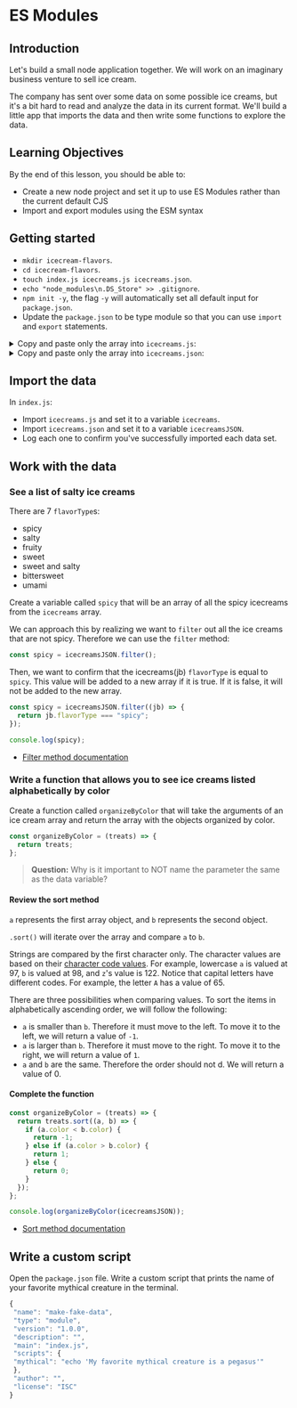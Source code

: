 # ES Modules

## Introduction

Let's build a small node application together. We will work on an imaginary business venture to sell ice cream.

The company has sent over some data on some possible ice creams, but it's a bit hard to read and analyze the data in its current format. We'll build a little app that imports the data and then write some functions to explore the data.

## Learning Objectives

By the end of this lesson, you should be able to:

- Create a new node project and set it up to use ES Modules rather than the current default CJS
- Import and export modules using the ESM syntax

## Getting started

- `mkdir icecream-flavors`.
- `cd icecream-flavors`.
- `touch index.js icecreams.js icecreams.json`.
- `echo "node_modules\n.DS_Store" >> .gitignore`.
- `npm init -y`, the flag `-y` will automatically set all default input for `package.json`.
- Update the `package.json` to be type module so that you can use `import` and `export` statements.

<details><summary>Copy and paste only the array into <code>icecreams.js</code>:</summary>

<code><pre>

```js
[
  {
    flavor: "Vanilla",
    color: "White",
    flavorType: "Sweet"
  },
  {
    flavor: "Chocolate",
    color: "Brown",
    flavorType: "Bittersweet"
  },
  {
    flavor: "Strawberry",
    color: "Pink",
    flavorType: "Fruity"
  },
  {
    flavor: "Mint Chocolate Chip",
    color: "Green",
    flavorType: "Sweet and Salty"
  },
  {
    flavor: "Coffee",
    color: "Dark Brown",
    flavorType: "Umami"
  },
  {
    flavor: "Raspberry Habanero",
    color: "Red",
    flavorType: "Spicy"
  },
  {
    flavor: "Salted Caramel",
    color: "Golden Brown",
    flavorType: "Sweet and Salty"
  },
  {
    flavor: "Blueberry Cheesecake",
    color: "Blue",
    flavorType: "Fruity"
  },
  {
    flavor: "Pistachio",
    color: "Light Green",
    flavorType: "Bittersweet"
  },
  {
    flavor: "Coconut",
    color: "Off-White",
    flavorType: "Sweet"
  },
  {
    flavor: "Lemon Sorbet",
    color: "Yellow",
    flavorType: "Fruity"
  },
  {
    flavor: "Spiced Pumpkin",
    color: "Orange",
    flavorType: "Spicy"
  }
];
```

</pre></code>

</details>

<details><summary>Copy and paste only the array into <code>icecreams.json</code>:</summary>

<code><pre>

```json
[
  {
    "flavor": "Vanilla Ice to Meet You",
    "color": "White",
    "flavorType": "Sweet"
  },
  {
    "flavor": "Choco-lot of Love",
    "color": "Brown",
    "flavorType": "Bittersweet"
  },
  {
    "flavor": "Strawberry Short Circuit",
    "color": "Pink",
    "flavorType": "Fruity"
  },
  {
    "flavor": "Mint Condition",
    "color": "Green",
    "flavorType": "Sweet and Salty"
  },
  {
    "flavor": "Espresso Yourself",
    "color": "Dark Brown",
    "flavorType": "Umami"
  },
  {
    "flavor": "Rasp-beary Spicy",
    "color": "Red",
    "flavorType": "Spicy"
  },
  {
    "flavor": "Salted Caramelicious",
    "color": "Golden Brown",
    "flavorType": "Sweet and Salty"
  },
  {
    "flavor": "Blueberry Thrill",
    "color": "Blue",
    "flavorType": "Fruity"
  },
  {
    "flavor": "Pistach-YO!",
    "color": "Light Green",
    "flavorType": "Bittersweet"
  },
  {
    "flavor": "Coco-nutty Fun",
    "color": "Off-White",
    "flavorType": "Sweet"
  },
  {
    "flavor": "Lemon Laughs",
    "color": "Yellow",
    "flavorType": "Fruity"
  },
  {
    "flavor": "Pumpkin Spice and Everything Nice",
    "color": "Orange",
    "flavorType": "Spicy"
  }
]
```

</pre></code>
</details>

## Import the data

In `index.js`:

- Import `icecreams.js` and set it to a variable `icecreams`.
- Import `icecreams.json` and set it to a variable `icecreamsJSON`.
- Log each one to confirm you've successfully imported each data set.

## Work with the data

### See a list of salty ice creams

There are 7 `flavorType`s:

- spicy
- salty
- fruity
- sweet
- sweet and salty
- bittersweet
- umami

Create a variable called `spicy` that will be an array of all the spicy icecreams from the `icecreams` array.

We can approach this by realizing we want to `filter` out all the ice creams that are not spicy. Therefore we can use the `filter` method:

```js
const spicy = icecreamsJSON.filter();
```

Then, we want to confirm that the icecreams(jb) `flavorType` is equal to `spicy`. This value will be added to a new array if it is true. If it is false, it will not be added to the new array.

```js
const spicy = icecreamsJSON.filter((jb) => {
  return jb.flavorType === "spicy";
});

console.log(spicy);
```

- [Filter method documentation](https://developer.mozilla.org/en-US/docs/Web/JavaScript/Reference/Global_Objects/Array/filter)

### Write a function that allows you to see ice creams listed alphabetically by color

Create a function called `organizeByColor` that will take the arguments of an ice cream array and return the array with the objects organized by color.

```js
const organizeByColor = (treats) => {
  return treats;
};
```

> **Question:** Why is it important to NOT name the parameter the same as the data variable?

#### Review the sort method

`a` represents the first array object, and `b` represents the second object.

`.sort()` will iterate over the array and compare `a` to `b`.

Strings are compared by the first character only. The character values are based on their [character code values](https://www.w3schools.com/charsets/ref_utf_basic_latin.asp). For example, lowercase `a` is valued at 97, `b` is valued at 98, and `z`'s value is 122. Notice that capital letters have different codes. For example, the letter `A` has a value of 65.

There are three possibilities when comparing values. To sort the items in alphabetically ascending order, we will follow the following:

- `a` is smaller than `b`. Therefore it must move to the left. To move it to the left, we will return a value of `-1`.
- `a` is larger than `b`. Therefore it must move to the right. To move it to the right, we will return a value of `1`.
- `a` and `b` are the same. Therefore the order should not d. We will return a value of 0.

#### Complete the function

```js
const organizeByColor = (treats) => {
  return treats.sort((a, b) => {
    if (a.color < b.color) {
      return -1;
    } else if (a.color > b.color) {
      return 1;
    } else {
      return 0;
    }
  });
};
```

```js
console.log(organizeByColor(icecreamsJSON));
```

- [Sort method documentation](https://developer.mozilla.org/en-US/docs/Web/JavaScript/Reference/Global_Objects/Array/sort)

## Write a custom script

Open the `package.json` file. Write a custom script that prints the name of your favorite mythical creature in the terminal.

```js
{
 "name": "make-fake-data",
 "type": "module",
 "version": "1.0.0",
 "description": "",
 "main": "index.js",
 "scripts": {
 "mythical": "echo 'My favorite mythical creature is a pegasus'"
 },
 "author": "",
 "license": "ISC"
}


```
